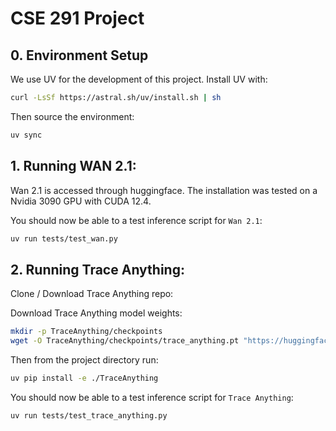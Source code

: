 # CSE 291 Project

## 0. Environment Setup

We use UV for the development of this project. Install UV with:
```bash
curl -LsSf https://astral.sh/uv/install.sh | sh
```

Then source the environment:
```bash
uv sync
```

## 1. Running WAN 2.1:

Wan 2.1 is accessed through huggingface. The installation was tested on a
Nvidia 3090 GPU with CUDA 12.4.

You should now be able to a test inference script for `Wan 2.1`:
```bash
uv run tests/test_wan.py
```


## 2. Running Trace Anything:

Clone / Download Trace Anything repo:

Download Trace Anything model weights:
```bash
mkdir -p TraceAnything/checkpoints
wget -O TraceAnything/checkpoints/trace_anything.pt "https://huggingface.co/depth-anything/trace-anything/resolve/main/trace_anything.pt?download=true"
```

Then from the project directory run:
```bash
uv pip install -e ./TraceAnything
```

You should now be able to a test inference script for `Trace Anything`:
```bash
uv run tests/test_trace_anything.py
```
